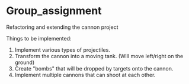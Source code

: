 # Group_assignment
Refactoring and extending the cannon project

Things to be implemented:
1. Implement various types of projectiles.
2. Transform the cannon into a moving tank. (Will move left/right on the ground)
3. Create "bombs" that will be dropped by targets onto the cannon.
4. Implement multiple cannons that can shoot at each other.
